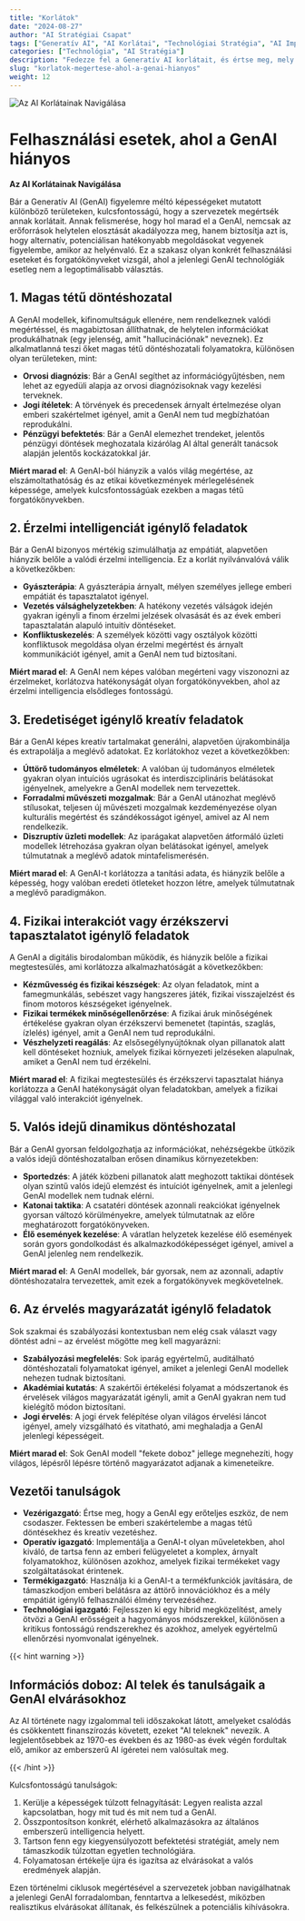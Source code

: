```yaml
---
title: "Korlátok"
date: "2024-08-27"
author: "AI Stratégiai Csapat"
tags: ["Generatív AI", "AI Korlátai", "Technológiai Stratégia", "AI Implementáció"]
categories: ["Technológia", "AI Stratégia"]
description: "Fedezze fel a Generatív AI korlátait, és értse meg, mely felhasználási esetek alkalmasabbak hagyományos megközelítésekre, lehetővé téve az informáltabb döntéshozatalt az AI adoptálásában."
slug: "korlatok-megertese-ahol-a-genai-hianyos"
weight: 12
---
```


![Az AI Korlátainak Navigálása](/12.png)

# Felhasználási esetek, ahol a GenAI hiányos
**Az AI Korlátainak Navigálása**

Bár a Generatív AI (GenAI) figyelemre méltó képességeket mutatott különböző területeken, kulcsfontosságú, hogy a szervezetek megértsék annak korlátait. Annak felismerése, hogy hol marad el a GenAI, nemcsak az erőforrások helytelen elosztását akadályozza meg, hanem biztosítja azt is, hogy alternatív, potenciálisan hatékonyabb megoldásokat vegyenek figyelembe, amikor az helyénvaló. Ez a szakasz olyan konkrét felhasználási eseteket és forgatókönyveket vizsgál, ahol a jelenlegi GenAI technológiák esetleg nem a legoptimálisabb választás.

## 1. Magas tétű döntéshozatal

A GenAI modellek, kifinomultságuk ellenére, nem rendelkeznek valódi megértéssel, és magabiztosan állíthatnak, de helytelen információkat produkálhatnak (egy jelenség, amit "hallucinációnak" neveznek). Ez alkalmatlanná teszi őket magas tétű döntéshozatali folyamatokra, különösen olyan területeken, mint:

- **Orvosi diagnózis**: Bár a GenAI segíthet az információgyűjtésben, nem lehet az egyedüli alapja az orvosi diagnózisoknak vagy kezelési terveknek.
- **Jogi ítéletek**: A törvények és precedensek árnyalt értelmezése olyan emberi szakértelmet igényel, amit a GenAI nem tud megbízhatóan reprodukálni.
- **Pénzügyi befektetés**: Bár a GenAI elemezhet trendeket, jelentős pénzügyi döntések meghozatala kizárólag AI által generált tanácsok alapján jelentős kockázatokkal jár.

**Miért marad el**: A GenAI-ból hiányzik a valós világ megértése, az elszámoltathatóság és az etikai következmények mérlegelésének képessége, amelyek kulcsfontosságúak ezekben a magas tétű forgatókönyvekben.

## 2. Érzelmi intelligenciát igénylő feladatok

Bár a GenAI bizonyos mértékig szimulálhatja az empátiát, alapvetően hiányzik belőle a valódi érzelmi intelligencia. Ez a korlát nyilvánvalóvá válik a következőkben:

- **Gyászterápia**: A gyászterápia árnyalt, mélyen személyes jellege emberi empátiát és tapasztalatot igényel.
- **Vezetés válsághelyzetekben**: A hatékony vezetés válságok idején gyakran igényli a finom érzelmi jelzések olvasását és az évek emberi tapasztalatán alapuló intuitív döntéseket.
- **Konfliktuskezelés**: A személyek közötti vagy osztályok közötti konfliktusok megoldása olyan érzelmi megértést és árnyalt kommunikációt igényel, amit a GenAI nem tud biztosítani.

**Miért marad el**: A GenAI nem képes valóban megérteni vagy viszonozni az érzelmeket, korlátozva hatékonyságát olyan forgatókönyvekben, ahol az érzelmi intelligencia elsődleges fontosságú.

## 3. Eredetiséget igénylő kreatív feladatok

Bár a GenAI képes kreatív tartalmakat generálni, alapvetően újrakombinálja és extrapolálja a meglévő adatokat. Ez korlátokhoz vezet a következőkben:

- **Úttörő tudományos elméletek**: A valóban új tudományos elméletek gyakran olyan intuíciós ugrásokat és interdiszciplináris belátásokat igényelnek, amelyekre a GenAI modellek nem tervezettek.
- **Forradalmi művészeti mozgalmak**: Bár a GenAI utánozhat meglévő stílusokat, teljesen új művészeti mozgalmak kezdeményezése olyan kulturális megértést és szándékosságot igényel, amivel az AI nem rendelkezik.
- **Diszruptív üzleti modellek**: Az iparágakat alapvetően átformáló üzleti modellek létrehozása gyakran olyan belátásokat igényel, amelyek túlmutatnak a meglévő adatok mintafelismerésén.

**Miért marad el**: A GenAI-t korlátozza a tanítási adata, és hiányzik belőle a képesség, hogy valóban eredeti ötleteket hozzon létre, amelyek túlmutatnak a meglévő paradigmákon.

## 4. Fizikai interakciót vagy érzékszervi tapasztalatot igénylő feladatok

A GenAI a digitális birodalomban működik, és hiányzik belőle a fizikai megtestesülés, ami korlátozza alkalmazhatóságát a következőkben:

- **Kézművesség és fizikai készségek**: Az olyan feladatok, mint a famegmunkálás, sebészet vagy hangszeres játék, fizikai visszajelzést és finom motoros készségeket igényelnek.
- **Fizikai termékek minőségellenőrzése**: A fizikai áruk minőségének értékelése gyakran olyan érzékszervi bemenetet (tapintás, szaglás, ízlelés) igényel, amit a GenAI nem tud reprodukálni.
- **Vészhelyzeti reagálás**: Az elsősegélynyújtóknak olyan pillanatok alatt kell döntéseket hozniuk, amelyek fizikai környezeti jelzéseken alapulnak, amiket a GenAI nem tud érzékelni.

**Miért marad el**: A fizikai megtestesülés és érzékszervi tapasztalat hiánya korlátozza a GenAI hatékonyságát olyan feladatokban, amelyek a fizikai világgal való interakciót igényelnek.

## 5. Valós idejű dinamikus döntéshozatal

Bár a GenAI gyorsan feldolgozhatja az információkat, nehézségekbe ütközik a valós idejű döntéshozatalban erősen dinamikus környezetekben:

- **Sportedzés**: A játék közbeni pillanatok alatt meghozott taktikai döntések olyan szintű valós idejű elemzést és intuíciót igényelnek, amit a jelenlegi GenAI modellek nem tudnak elérni.
- **Katonai taktika**: A csatatéri döntések azonnali reakciókat igényelnek gyorsan változó körülményekre, amelyek túlmutatnak az előre meghatározott forgatókönyveken.
- **Élő események kezelése**: A váratlan helyzetek kezelése élő események során gyors gondolkodást és alkalmazkodóképességet igényel, amivel a GenAI jelenleg nem rendelkezik.

**Miért marad el**: A GenAI modellek, bár gyorsak, nem az azonnali, adaptív döntéshozatalra tervezettek, amit ezek a forgatókönyvek megkövetelnek.

## 6. Az érvelés magyarázatát igénylő feladatok

Sok szakmai és szabályozási kontextusban nem elég csak választ vagy döntést adni – az érvelést mögötte meg kell magyarázni:

- **Szabályozási megfelelés**: Sok iparág egyértelmű, auditálható döntéshozatali folyamatokat igényel, amiket a jelenlegi GenAI modellek nehezen tudnak biztosítani.
- **Akadémiai kutatás**: A szakértői értékelési folyamat a módszertanok és érvelések világos magyarázatát igényli, amit a GenAI gyakran nem tud kielégítő módon biztosítani.
- **Jogi érvelés**: A jogi érvek felépítése olyan világos érvelési láncot igényel, amely vizsgálható és vitatható, ami meghaladja a GenAI jelenlegi képességeit.

**Miért marad el**: Sok GenAI modell "fekete doboz" jellege megnehezíti, hogy világos, lépésről lépésre történő magyarázatot adjanak a kimeneteikre.

## Vezetői tanulságok

- **Vezérigazgató**: Értse meg, hogy a GenAI egy erőteljes eszköz, de nem csodaszer. Fektessen be emberi szakértelembe a magas tétű döntésekhez és kreatív vezetéshez.
- **Operatív igazgató**: Implementálja a GenAI-t olyan műveletekben, ahol kiváló, de tartsa fenn az emberi felügyeletet a komplex, árnyalt folyamatokhoz, különösen azokhoz, amelyek fizikai termékeket vagy szolgáltatásokat érintenek.
- **Termékigazgató**: Használja ki a GenAI-t a termékfunkciók javítására, de támaszkodjon emberi belátásra az áttörő innovációkhoz és a mély empátiát igénylő felhasználói élmény tervezéséhez.
- **Technológiai igazgató**: Fejlesszen ki egy hibrid megközelítést, amely ötvözi a GenAI erősségeit a hagyományos módszerekkel, különösen a kritikus fontosságú rendszerekhez és azokhoz, amelyek egyértelmű ellenőrzési nyomvonalat igényelnek.

{{< hint warning >}}

## Információs doboz: AI telek és tanulságaik a GenAI elvárásokhoz

Az AI története nagy izgalommal teli időszakokat látott, amelyeket csalódás és csökkentett finanszírozás követett, ezeket "AI teleknek" nevezik. A legjelentősebbek az 1970-es években és az 1980-as évek végén fordultak elő, amikor az emberszerű AI ígéretei nem valósultak meg.

{{< /hint >}}

Kulcsfontosságú tanulságok:
1. Kerülje a képességek túlzott felnagyítását: Legyen realista azzal kapcsolatban, hogy mit tud és mit nem tud a GenAI.
2. Összpontosítson konkrét, elérhető alkalmazásokra az általános emberszerű intelligencia helyett.
3. Tartson fenn egy kiegyensúlyozott befektetési stratégiát, amely nem támaszkodik túlzottan egyetlen technológiára.
4. Folyamatosan értékelje újra és igazítsa az elvárásokat a valós eredmények alapján.

Ezen történelmi ciklusok megértésével a szervezetek jobban navigálhatnak a jelenlegi GenAI forradalomban, fenntartva a lelkesedést, miközben realisztikus elvárásokat állítanak, és felkészülnek a potenciális kihívásokra.